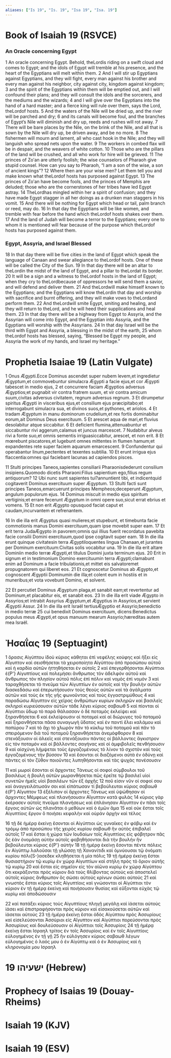 ```yaml
---
aliases: ["Is 19", "Is. 19", "Isa 19", "Isa. 19"]
---
```



# Book of Isaiah 19 (RSVCE)

### An Oracle concerning Egypt
1 An oracle concerning Egypt. Behold, theLordis riding on a swift cloud and comes to Egypt; and the idols of Egypt will tremble at his presence, and the heart of the Egyptians will melt within them.
2 And I will stir up Egyptians against Egyptians, and they will fight, every man against his brother and every man against his neighbor, city against city, kingdom against kingdom;
3 and the spirit of the Egyptians within them will be emptied out, and I will confound their plans; and they will consult the idols and the sorcerers, and the mediums and the wizards;
4 and I will give over the Egyptians into the hand of a hard master; and a fierce king will rule over them, says the Lord, theLordof hosts.
5 And the waters of the Nile will be dried up, and the river will be parched and dry;
6 and its canals will become foul, and the branches of Egypt’s Nile will diminish and dry up, reeds and rushes will rot away.
7 There will be bare places by the Nile, on the brink of the Nile, and all that is sown by the Nile will dry up, be driven away, and be no more.
8 The fishermen will mourn and lament, all who cast hook in the Nile; and they will languish who spread nets upon the water.
9 The workers in combed flax will be in despair, and the weavers of white cotton.
10 Those who are the pillars of the land will be crushed, and all who work for hire will be grieved.
11 The princes of Zoʹan are utterly foolish; the wise counselors of Pharaoh give stupid counsel. How can you say to Pharaoh, “I am a son of the wise, a son of ancient kings”?
12 Where then are your wise men? Let them tell you and make known what theLordof hosts has purposed against Egypt.
13 The princes of Zoʹan have become fools, and the princes of Memphis are deluded; those who are the cornerstones of her tribes have led Egypt astray.
14 TheLordhas mingled within her a spirit of confusion; and they have made Egypt stagger in all her doings as a drunken man staggers in his vomit.
15 And there will be nothing for Egypt which head or tail, palm branch or reed, may do.
16 In that day the Egyptians will be like women, and tremble with fear before the hand which theLordof hosts shakes over them.
17 And the land of Judah will become a terror to the Egyptians; every one to whom it is mentioned will fear because of the purpose which theLordof hosts has purposed against them.
### Egypt, Assyria, and Israel Blessed
18 In that day there will be five cities in the land of Egypt which speak the language of Canaan and swear allegiance to theLordof hosts. One of these will be called the City of the Sun.
19 In that day there will be an altar to theLordin the midst of the land of Egypt, and a pillar to theLordat its border.
20 It will be a sign and a witness to theLordof hosts in the land of Egypt; when they cry to theLordbecause of oppressors he will send them a savior, and will defend and deliver them.
21 And theLordwill make himself known to the Egyptians; and the Egyptians will know theLordin that day and worship with sacrifice and burnt offering, and they will make vows to theLordand perform them.
22 And theLordwill smite Egypt, smiting and healing, and they will return to theLord, and he will heed their supplications and heal them.
23 In that day there will be a highway from Egypt to Assyria, and the Assyrian will come into Egypt, and the Egyptian into Assyria, and the Egyptians will worship with the Assyrians.
24 In that day Israel will be the third with Egypt and Assyria, a blessing in the midst of the earth,
25 whom theLordof hosts has blessed, saying, “Blessed be Egypt my people, and Assyria the work of my hands, and Israel my heritage.”


# Prophetia Isaiae 19 (Latin Vulgate)

1 Onus Ægypti.Ecce Dominus ascendet super nubem levem,et ingredietur Ægyptum,et commovebuntur simulacra Ægypti a facie ejus,et cor Ægypti tabescet in medio ejus,
2 et concurrere faciam Ægyptios adversus Ægyptios;et pugnabit vir contra fratrem suum, et vir contra amicum suum,civitas adversus civitatem, regnum adversus regnum.
3 Et dirumpetur spiritus Ægypti in visceribus ejus,et consilium ejus præcipitabo;et interrogabunt simulacra sua, et divinos suos,et pythones, et ariolos.
4 Et tradam Ægyptum in manu dominorum crudelium,et rex fortis dominabitur eorum,ait Dominus Deus exercituum.
5 Et arescet aqua de mari,et fluvius desolabitur atque siccabitur.
6 Et deficient flumina,attenuabuntur et siccabuntur rivi aggerum,calamus et juncus marcescet.
7 Nudabitur alveus rivi a fonte suo,et omnis sementis irriguasiccabitur, arescet, et non erit.
8 Et mœrebunt piscatores,et lugebunt omnes mittentes in flumen hamum;et expandentes rete super faciem aquarum emarcescent.
9 Confundentur qui operabantur linum,pectentes et texentes subtilia.
10 Et erunt irrigua ejus flaccentia:omnes qui faciebant lacunas ad capiendos pisces.

11 Stulti principes Taneos,sapientes consiliarii Pharaonisdederunt consilium insipiens.Quomodo dicetis Pharaoni:Filius sapientium ego,filius regum antiquorum?
12 Ubi nunc sunt sapientes tui?annuntient tibi, et indicentquid cogitaverit Dominus exercituum super Ægyptum.
13 Stulti facti sunt principes Taneos,emarcuerunt principes Mempheos;deceperunt Ægyptum, angulum populorum ejus.
14 Dominus miscuit in medio ejus spiritum vertiginis;et errare fecerunt Ægyptum in omni opere suo,sicut errat ebrius et vomens.
15 Et non erit Ægypto opusquod faciat caput et caudam,incurvantem et refrenantem.

16 In die illa erit Ægyptus quasi mulieres;et stupebunt, et timebunta facie commotionis manus Domini exercituum,quam ipse movebit super eam.
17 Et erit terra JudaÆgypto in pavorem;omnis qui illius fuerit recordatus pavebita facie consilii Domini exercituum,quod ipse cogitavit super eam.
18 In die illa erunt quinque civitatesin terra Ægyptiloquentes lingua Chanaan,et jurantes per Dominum exercituum:Civitas solis vocabitur una.
19 In die illa erit altare Dominiin medio terræ Ægypti,et titulus Domini juxta terminum ejus.
20 Erit in signum et in testimonium Domino exercituumin terra Ægypti;clamabunt enim ad Dominum a facie tribulationis,et mittet eis salvatoremet propugnatorem qui liberet eos.
21 Et cognoscetur Dominus ab Ægypto,et cognoscent Ægyptii Dominumin die illa;et colent eum in hostiis et in muneribus;et vota vovebunt Domino, et solvent.

22 Et percutiet Dominus Ægyptum plaga,et sanabit eam;et revertentur ad Dominum,et placabitur eis, et sanabit eos.
23 In die illa erit viade Ægypto in Assyrios;et intrabit Assyrius Ægyptum,et Ægyptius in Assyrios,et servient Ægyptii Assur.
24 In die illa erit Israël tertiusÆgyptio et Assyrio;benedictio in medio terræ
25 cui benedixit Dominus exercituum, dicens:Benedictus populus meus Ægypti,et opus manuum mearum Assyrio;hæreditas autem mea Israël.


# Ἠσαΐας 19 (Septuagint)

1 ὅρασις Αἰγύπτου ἰδοὺ κύριος κάθηται ἐπὶ νεφέλης κούφης καὶ ἥξει εἰς Αἴγυπτον καὶ σεισθήσεται τὰ χειροποίητα Αἰγύπτου ἀπὸ προσώπου αὐτοῦ καὶ ἡ καρδία αὐτῶν ἡττηθήσεται ἐν αὐτοῖς
2 καὶ ἐπεγερθήσονται Αἰγύπτιοι ἐ{P'} Αἰγυπτίους καὶ πολεμήσει ἄνθρωπος τὸν ἀδελφὸν αὐτοῦ καὶ ἄνθρωπος τὸν πλησίον αὐτοῦ πόλις ἐπὶ πόλιν καὶ νομὸς ἐπὶ νομόν
3 καὶ ταραχθήσεται τὸ πνεῦμα τῶν Αἰγυπτίων ἐν αὐτοῖς καὶ τὴν βουλὴν αὐτῶν διασκεδάσω καὶ ἐπερωτήσουσιν τοὺς θεοὺς αὐτῶν καὶ τὰ ἀγάλματα αὐτῶν καὶ τοὺς ἐκ τῆς γῆς φωνοῦντας καὶ τοὺς ἐγγαστριμύθους
4 καὶ παραδώσω Αἴγυπτον εἰς χεῖρας ἀνθρώπων κυρίων σκληρῶν καὶ βασιλεῖς σκληροὶ κυριεύσουσιν αὐτῶν τάδε λέγει κύριος σαβαωθ
5 καὶ πίονται οἱ Αἰγύπτιοι ὕδωρ τὸ παρὰ θάλασσαν ὁ δὲ ποταμὸς ἐκλείψει καὶ ξηρανθήσεται
6 καὶ ἐκλείψουσιν οἱ ποταμοὶ καὶ αἱ διώρυγες τοῦ ποταμοῦ καὶ ξηρανθήσεται πᾶσα συναγωγὴ ὕδατος καὶ ἐν παντὶ ἕλει καλάμου καὶ παπύρου
7 καὶ τὸ ἄχι τὸ χλωρὸν πᾶν τὸ κύκλῳ τοῦ ποταμοῦ καὶ πᾶν τὸ σπειρόμενον διὰ τοῦ ποταμοῦ ξηρανθήσεται ἀνεμόφθορον
8 καὶ στενάξουσιν οἱ ἁλεεῖς καὶ στενάξουσιν πάντες οἱ βάλλοντες ἄγκιστρον εἰς τὸν ποταμόν καὶ οἱ βάλλοντες σαγήνας καὶ οἱ ἀμφιβολεῖς πενθήσουσιν
9 καὶ αἰσχύνη λήμψεται τοὺς ἐργαζομένους τὸ λίνον τὸ σχιστὸν καὶ τοὺς ἐργαζομένους τὴν βύσσον
10 καὶ ἔσονται οἱ διαζόμενοι αὐτὰ ἐν ὀδύνῃ καὶ πάντες οἱ τὸν ζῦθον ποιοῦντες λυπηθήσονται καὶ τὰς ψυχὰς πονέσουσιν

11 καὶ μωροὶ ἔσονται οἱ ἄρχοντες Τάνεως οἱ σοφοὶ σύμβουλοι τοῦ βασιλέως ἡ βουλὴ αὐτῶν μωρανθήσεται πῶς ἐρεῖτε τῷ βασιλεῖ υἱοὶ συνετῶν ἡμεῖς υἱοὶ βασιλέων τῶν ἐξ ἀρχῆς
12 ποῦ εἰσιν νῦν οἱ σοφοί σου καὶ ἀναγγειλάτωσάν σοι καὶ εἰπάτωσαν τί βεβούλευται κύριος σαβαωθ ἐ{P'} Αἴγυπτον
13 ἐξέλιπον οἱ ἄρχοντες Τάνεως καὶ ὑψώθησαν οἱ ἄρχοντες Μέμφεως καὶ πλανήσουσιν Αἴγυπτον κατὰ φυλάς
14 κύριος γὰρ ἐκέρασεν αὐτοῖς πνεῦμα πλανήσεως καὶ ἐπλάνησαν Αἴγυπτον ἐν πᾶσι τοῖς ἔργοις αὐτῶν ὡς πλανᾶται ὁ μεθύων καὶ ὁ ἐμῶν ἅμα
15 καὶ οὐκ ἔσται τοῖς Αἰγυπτίοις ἔργον ὃ ποιήσει κεφαλὴν καὶ οὐράν ἀρχὴν καὶ τέλος

16 τῇ δὲ ἡμέρᾳ ἐκείνῃ ἔσονται οἱ Αἰγύπτιοι ὡς γυναῖκες ἐν φόβῳ καὶ ἐν τρόμῳ ἀπὸ προσώπου τῆς χειρὸς κυρίου σαβαωθ ἣν αὐτὸς ἐπιβαλεῖ αὐτοῖς
17 καὶ ἔσται ἡ χώρα τῶν Ιουδαίων τοῖς Αἰγυπτίοις εἰς φόβητρον πᾶς ὃς ἐὰν ὀνομάσῃ αὐτὴν αὐτοῖς φοβηθήσονται διὰ τὴν βουλήν ἣν βεβούλευται κύριος ἐ{P'} αὐτήν
18 τῇ ἡμέρᾳ ἐκείνῃ ἔσονται πέντε πόλεις ἐν Αἰγύπτῳ λαλοῦσαι τῇ γλώσσῃ τῇ Χανανίτιδι καὶ ὀμνύουσαι τῷ ὀνόματι κυρίου πόλι{S-}ασεδεκ κληθήσεται ἡ μία πόλις
19 τῇ ἡμέρᾳ ἐκείνῃ ἔσται θυσιαστήριον τῷ κυρίῳ ἐν χώρᾳ Αἰγυπτίων καὶ στήλη πρὸς τὸ ὅριον αὐτῆς τῷ κυρίῳ
20 καὶ ἔσται εἰς σημεῖον εἰς τὸν αἰῶνα κυρίῳ ἐν χώρᾳ Αἰγύπτου ὅτι κεκράξονται πρὸς κύριον διὰ τοὺς θλίβοντας αὐτούς καὶ ἀποστελεῖ αὐτοῖς κύριος ἄνθρωπον ὃς σώσει αὐτούς κρίνων σώσει αὐτούς
21 καὶ γνωστὸς ἔσται κύριος τοῖς Αἰγυπτίοις καὶ γνώσονται οἱ Αἰγύπτιοι τὸν κύριον ἐν τῇ ἡμέρᾳ ἐκείνῃ καὶ ποιήσουσιν θυσίας καὶ εὔξονται εὐχὰς τῷ κυρίῳ καὶ ἀποδώσουσιν

22 καὶ πατάξει κύριος τοὺς Αἰγυπτίους πληγῇ μεγάλῃ καὶ ἰάσεται αὐτοὺς ἰάσει καὶ ἐπιστραφήσονται πρὸς κύριον καὶ εἰσακούσεται αὐτῶν καὶ ἰάσεται αὐτούς
23 τῇ ἡμέρᾳ ἐκείνῃ ἔσται ὁδὸς Αἰγύπτου πρὸς Ἀσσυρίους καὶ εἰσελεύσονται Ἀσσύριοι εἰς Αἴγυπτον καὶ Αἰγύπτιοι πορεύσονται πρὸς Ἀσσυρίους καὶ δουλεύσουσιν οἱ Αἰγύπτιοι τοῖς Ἀσσυρίοις
24 τῇ ἡμέρᾳ ἐκείνῃ ἔσται Ισραηλ τρίτος ἐν τοῖς Ἀσσυρίοις καὶ ἐν τοῖς Αἰγυπτίοις εὐλογημένος ἐν τῇ γῇ
25 ἣν εὐλόγησεν κύριος σαβαωθ λέγων εὐλογημένος ὁ λαός μου ὁ ἐν Αἰγύπτῳ καὶ ὁ ἐν Ἀσσυρίοις καὶ ἡ κληρονομία μου Ισραηλ


# 19 ישעיהו (Hebrew)


# Prophecy of Isaias 19 (Douay-Rheims)


# Isaiah 19 (KJV)


# Isaiah 19 (ESV)


